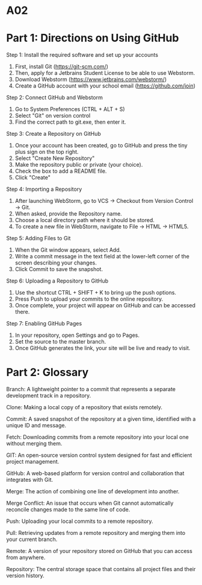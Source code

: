 # A02

# Part 1: Directions on Using GitHub

Step 1: Install the required software and set up your accounts
1. First, install Git (https://git-scm.com/)
2. Then, apply for a Jetbrains Student License to be able to use Webstorm.
3. Download Webstorm (https://www.jetbrains.com/webstorm/)
4. Create a GitHub account with your school email (https://github.com/join)

Step 2: Connect GitHub and Webstorm
1. Go to System Preferences (CTRL + ALT + S)
2. Select "Git" on version control
3. Find the correct path to git.exe, then enter it.

Step 3: Create a Repository on GitHub
1. Once your account has been created, go to GitHub and press the tiny plus sign on the top right.
2. Select "Create New Repository"
3. Make the repository public or private (your choice).
4. Check the box to add a README file.
5. Click "Create"

Step 4: Importing a Repository
1. After launching WebStorm, go to VCS -> Checkout from Version Control -> Git.
2. When asked, provide the Repository name.
3. Choose a local directory path where it should be stored.
4. To create a new file in WebStorm, navigate to File -> HTML -> HTML5.

Step 5: Adding Files to Git
1. When the Git window appears, select Add.
2. Write a commit message in the text field at the lower-left corner of the screen describing your changes.
3. Click Commit to save the snapshot.

Step 6: Uploading a Repository to GitHub
1. Use the shortcut CTRL + SHIFT + K to bring up the push options.
2. Press Push to upload your commits to the online repository.
3. Once complete, your project will appear on GitHub and can be accessed there.

Step 7: Enabling GitHub Pages
1. In your repository, open Settings and go to Pages.
2. Set the source to the master branch.
3. Once GitHub generates the link, your site will be live and ready to visit.

# Part 2: Glossary

Branch: A lightweight pointer to a commit that represents a separate development track in a repository.

Clone: Making a local copy of a repository that exists remotely.

Commit: A saved snapshot of the repository at a given time, identified with a unique ID and message.

Fetch: Downloading commits from a remote repository into your local one without merging them.

GIT: An open-source version control system designed for fast and efficient project management.

GitHub: A web-based platform for version control and collaboration that integrates with Git.

Merge: The action of combining one line of development into another.

Merge Conflict: An issue that occurs when Git cannot automatically reconcile changes made to the same line of code.

Push: Uploading your local commits to a remote repository.

Pull: Retrieving updates from a remote repository and merging them into your current branch.

Remote: A version of your repository stored on GitHub that you can access from anywhere.

Repository: The central storage space that contains all project files and their version history.
